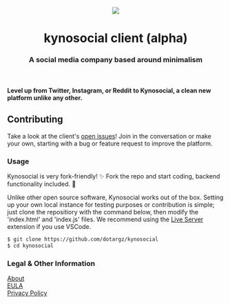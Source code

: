 <div align="center">
  <img src="./meta/favicon.ico"><br>
  <h1 align="center">kynosocial client (alpha)</h1>
  <h3 align="center">A social media company based around minimalism</h3>
</div>
<br>

<h4>Level up from Twitter, Instagram, or Reddit to Kynosocial, a clean new platform unlike any other.</h4>

## Contributing 

Take a look at the client's [open issues](https://github.com/dotargz/kynosocial/issues)! Join in the conversation or make your own, starting with a bug or feature request to improve the platform.

### Usage  

Kynosocial is very fork-friendly! ✨ Fork the repo and start coding, backend functionality included. 👀

Unlike other open source software, Kynosocial works out of the box. Setting up your own local instance for testing purposes or contribution is simple; just clone the repositiory with the command below, then modify the 'index.html' and 'index.js' files. We recommend using the [Live Server](https://marketplace.visualstudio.com/items?itemName=ritwickdey.LiveServer) extension if you use VSCode.

```bash
$ git clone https://github.com/dotargz/kynosocial
$ cd kynosocial
```

### Legal & Other Information  

[About](https://kyno.social/?page=about)  
[EULA](https://kyno.social/?page=eula)  
[Privacy Policy](https://kyno.social/?page=privacy)  
